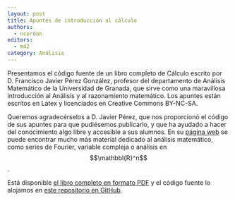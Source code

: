 ```yaml
---
layout: post
title: Apuntes de introducción al cálculo
authors:
  - ncordon
editors:
  - m42
category: Análisis
---
```


Presentamos el código fuente de un libro completo de Cálculo escrito por D. Francisco Javier Pérez González, profesor
del departamento de Análisis Matemático de la Universidad de Granada, que sirve como una maravillosa
introducción al Análisis y al razonamiento matemático. Los apuntes están escritos en Latex y licenciados en
Creative Commons BY-NC-SA.

Queremos agradecérselos a D. Javier Pérez,
que nos proporcionó el código de sus apuntes para que pudiésemos publicarlo, y que ha ayudado a hacer del
conocimiento algo libre y accesible a sus alumnos. En su [página web](http://www.ugr.es/~fjperez/)
se puede encontrar mucho más material dedicado al análisis matemático, como series de
Fourier, variable compleja o análisis en $$\mathbbl{R}^n$$.

Está disponible [el libro completo en formato PDF](https://github.com/libreim/calculo/releases/download/apuntes/calculo.pdf) y el código fuente lo alojamos en [este repositorio en GitHub](https://github.com/libreim/calculo).
